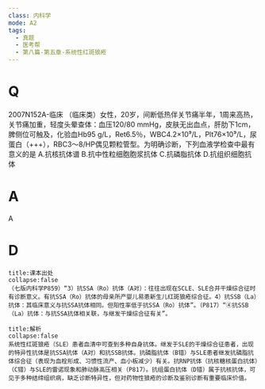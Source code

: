 ```yaml
---
class: 内科学
mode: A2
tags:
  - 真题
  - 医考帮
  - 第八篇-第五章-系统性红斑狼疮
---
```


# Q
2007N152A-临床 （临床类）女性，20岁，间断低热伴关节痛半年，1周来高热，关节痛加重，轻度头晕查体：血压120/80 mmHg，皮肤无出血点，肝肋下1cm，脾侧位可触及，化验血Hb95 g/L，Ret6.5％，WBC4.2×10⁹/L，Plt76×10⁹/L，尿蛋白（+++），RBC3～8/HP偶见颗粒管型。为明确诊断，下列血液学检查中最有意义的是
A.抗核抗体谱
B.抗中性粒细胞胞浆抗体
C.抗磷脂抗体
D.抗组织细胞抗体

# A
A
# D
```ad-note
title:课本出处
collapse:false
（七版内科学P859）“3）抗SSA（Ro）抗体（A对）：往往出现在SCLE、SLE合并干燥综合征时有诊断意义。有抗SSA（Ro）抗体的母亲所产婴儿易患新生儿红斑狼疮综合征。4）抗SSB（La）抗体：其临床意义与抗SSA抗体相同。但阳性率低于抗SSA（Ro）抗体”。（P817）“④抗SSB（La）抗体：与抗SSA抗体相关联，与继发干燥综合征有关”。
```

```ad-summary
title:解析
collapse:false
系统性红斑狼疮（SLE）患者血清中可查到多种自身抗体。继发于SLE的干燥综合征患者，出现的特异性抗体是抗SSA抗体（A对）和抗SSB抗体。抗磷脂抗体（B错）与SLE患者继发抗磷脂抗体综合征（表现为血栓形成、习惯性流产、血小板减少）有关。抗RNP抗体（抗核糖核蛋白抗体）（C错）与SLE的雷诺现象和肺动脉高压相关（P817）。抗组蛋白抗体（D错）属于抗核抗体，可见于多种结缔组织病，缺乏诊断特异性，但对药物性狼疮的诊断及鉴别诊断有重要临床价值。
```

